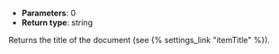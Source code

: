 * **Parameters**: 0
* **Return type**: string

Returns the title of the document (see {% settings_link "itemTitle" %}).
